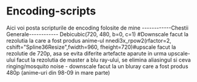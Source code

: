 # Encoding-scripts
Aici voi posta scripturile de encoding folosite de mine
 ------------Chestii Generale------------
 Debicubic(720, 480, b=0, c=1) #Downscale facut la rezolutia la care a fost produs anime-ul
nnedi3x_rpow2(rfactor=2, cshift="Spline36Resize",fwidth=960, fheight=720)#upscale facut la rezolutie de 720p, asa se evita diferite artefacte aparute in urma upscale-ului facut la rezolutia de master a blu ray-ului, se elimina aliasingul si ceva ringing/mosquito noise - downscale facut la un bluray care a fost produs 480p (anime-uri din 98-09 in mare parte)
